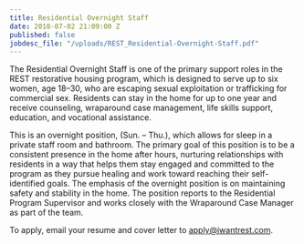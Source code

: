 ```yaml
---
title: Residential Overnight Staff
date: 2018-07-02 21:09:00 Z
published: false
jobdesc_file: "/uploads/REST_Residential-Overnight-Staff.pdf"
---
```


The Residential Overnight Staff is one of the primary support roles in the REST restorative housing program, which is designed to serve up to six women, age 18–30, who are escaping sexual exploitation or trafficking for commercial sex. Residents can stay in the home for up to one year and receive counseling, wraparound case management, life skills support, education, and vocational assistance. 

This is an overnight position, (Sun. – Thu.), which allows for sleep in a private staff room and bathroom. The primary goal of this position is to be a consistent presence in the home after hours, nurturing relationships with residents in a way that helps them stay engaged and committed to the program as they pursue healing and work toward reaching their self-identified goals. The emphasis of the overnight position is on maintaining safety and stability in the home. The position reports to the Residential Program Supervisor and works closely with the Wraparound Case Manager as part of the team. 

To apply, email your resume and cover letter to [apply@iwantrest.com](mailto:apply@iwantrest.com).